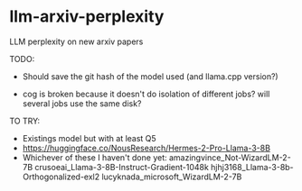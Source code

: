 # llm-arxiv-perplexity
LLM perplexity on new arxiv papers

TODO:
* Should save the git hash of the model used (and llama.cpp version?)

* cog is broken because it doesn't do isolation of different jobs? will several jobs use the same disk?

TO TRY:
* Existings model but with at least Q5
* https://huggingface.co/NousResearch/Hermes-2-Pro-Llama-3-8B
* Whichever of these I haven't done yet:
amazingvince_Not-WizardLM-2-7B
crusoeai_Llama-3-8B-Instruct-Gradient-1048k
hjhj3168_Llama-3-8b-Orthogonalized-exl2
lucyknada_microsoft_WizardLM-2-7B
